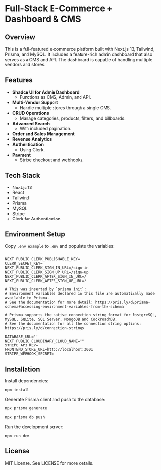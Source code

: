 # Full-Stack E-Commerce + Dashboard & CMS

## Overview

This is a full-featured e-commerce platform built with Next.js 13, Tailwind, Prisma, and MySQL. It includes a feature-rich admin dashboard that also serves as a CMS and API. The dashboard is capable of handling multiple vendors and stores.



## Features

- **Shadcn UI for Admin Dashboard**
  - Functions as CMS, Admin, and API.
- **Multi-Vendor Support**
  - Handle multiple stores through a single CMS.
- **CRUD Operations**
  - Manage categories, products, filters, and billboards.
- **Advanced Search**
  - With included pagination.
- **Order and Sales Management**
- **Revenue Analytics**
- **Authentication**
  - Using Clerk.
- **Payment**
  - Stripe checkout and webhooks.

## Tech Stack

- Next.js 13
- React
- Tailwind
- Prisma
- MySQL
- Stripe
- Clerk for Authentication

## Environment Setup

Copy `.env.example` to `.env` and populate the variables:

```env

NEXT_PUBLIC_CLERK_PUBLISHABLE_KEY=
CLERK_SECRET_KEY=
NEXT_PUBLIC_CLERK_SIGN_IN_URL=/sign-in
NEXT_PUBLIC_CLERK_SIGN_UP_URL=/sign-up
NEXT_PUBLIC_CLERK_AFTER_SIGN_IN_URL=/
NEXT_PUBLIC_CLERK_AFTER_SIGN_UP_URL=/

# This was inserted by `prisma init`:
# Environment variables declared in this file are automatically made available to Prisma.
# See the documentation for more detail: https://pris.ly/d/prisma-schema#accessing-environment-variables-from-the-schema

# Prisma supports the native connection string format for PostgreSQL, MySQL, SQLite, SQL Server, MongoDB and CockroachDB.
# See the documentation for all the connection string options: https://pris.ly/d/connection-strings

DATABASE_URL=''
NEXT_PUBLIC_CLOUDINARY_CLOUD_NAME=""
STRIPE_API_KEY=
FRONTEND_STORE_URL=http://localhost:3001
STRIPE_WEBHOOK_SECRET=
````
## Installation
Install dependencies:

```bash
npm install
```

Generate Prisma client and push to the database:

```bash
npx prisma generate
```
```bash
npx prisma db push
```
Run the development server:

```bash
npm run dev
```

## License
MIT License. See LICENSE for more details.
